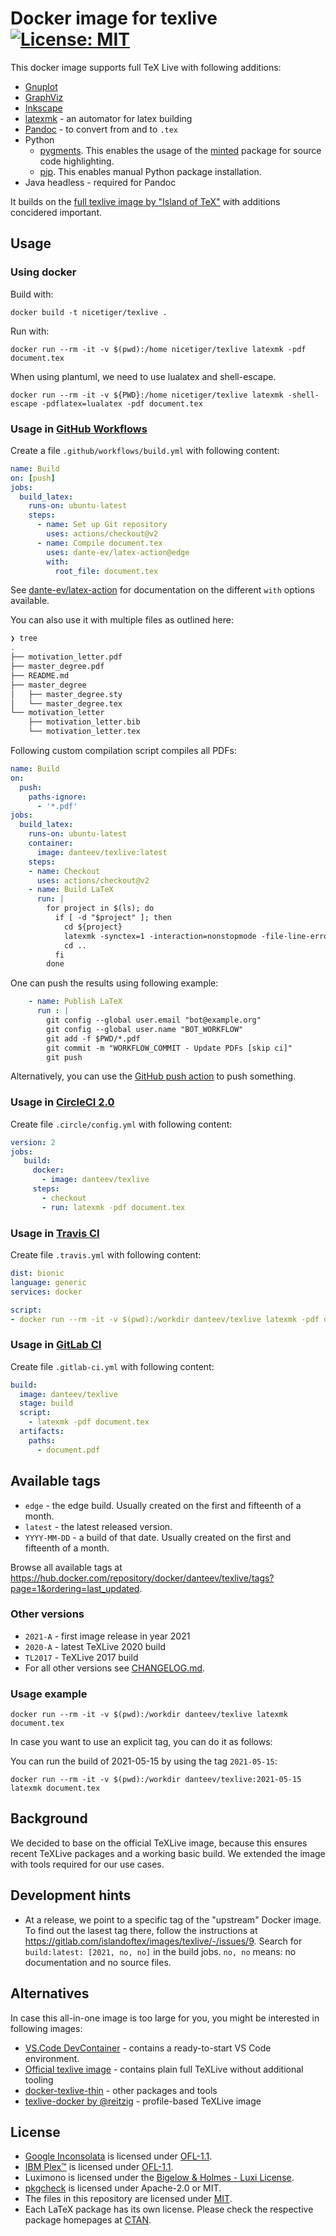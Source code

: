 # Docker image for texlive [![License: MIT](https://img.shields.io/badge/License-MIT-yellow.svg)](https://opensource.org/licenses/MIT)

This docker image supports full TeX Live with following additions:

- [Gnuplot](http://www.gnuplot.info/)
- [GraphViz](https://www.graphviz.org/)
- [Inkscape](https://inkscape.org/)
- [latexmk](https://www.ctan.org/pkg/latexmk/) - an automator for latex building
- [Pandoc](http://pandoc.org/) - to convert from and to `.tex`
- Python
  - [pygments](https://pygments.org/). This enables the usage of the [minted](https://ctan.org/pkg/minted) package for source code highlighting.
  - [pip](https://pypi.org/project/pip/). This enables manual Python package installation.
- Java headless - required for Pandoc

It builds on the [full texlive image by "Island of TeX"](https://gitlab.com/islandoftex/images/texlive) with additions concidered important.

## Usage

### Using docker

Build with:

```terminal
docker build -t nicetiger/texlive . 
```

Run with:

```terminal
docker run --rm -it -v $(pwd):/home nicetiger/texlive latexmk -pdf document.tex
```

When using plantuml, we need to use lualatex and shell-escape. 
```terminal
docker run --rm -it -v ${PWD}:/home nicetiger/texlive latexmk -shell-escape -pdflatex=lualatex -pdf document.tex
```

### Usage in [GitHub Workflows](https://help.github.com/en/articles/about-github-actions)

Create a file `.github/workflows/build.yml` with following content:

```yaml
name: Build
on: [push]
jobs:
  build_latex:
    runs-on: ubuntu-latest
    steps:
      - name: Set up Git repository
        uses: actions/checkout@v2
      - name: Compile document.tex
        uses: dante-ev/latex-action@edge
        with:
          root_file: document.tex
```

See [dante-ev/latex-action](https://github.com/dante-ev/latex-action#readme) for documentation on the different `with` options available.

You can also use it with multiple files as outlined here:

```sh
❯ tree
.
├── motivation_letter.pdf
├── master_degree.pdf
├── README.md
├── master_degree
│   ├── master_degree.sty
│   └── master_degree.tex
└── motivation_letter
    ├── motivation_letter.bib
    └── motivation_letter.tex
```

Following custom compilation script compiles all PDFs:

```yaml
name: Build
on:
  push:
    paths-ignore:
      - '*.pdf'
jobs:
  build_latex:
    runs-on: ubuntu-latest
    container:
      image: danteev/texlive:latest
    steps:
    - name: Checkout
      uses: actions/checkout@v2
    - name: Build LaTeX
      run: |
        for project in $(ls); do
          if [ -d "$project" ]; then
            cd ${project}
            latexmk -synctex=1 -interaction=nonstopmode -file-line-error -pdf -outdir=$PWD/../ $PWD/${project}
            cd ..
          fi
        done
```

One can push the results using following example:

```yaml
    - name: Publish LaTeX
      run : |
        git config --global user.email "bot@example.org"
        git config --global user.name "BOT_WORKFLOW"
        git add -f $PWD/*.pdf
        git commit -m "WORKFLOW_COMMIT - Update PDFs [skip ci]"
        git push
```

Alternatively, you can use the [GitHub push action](https://github.com/ad-m/github-push-action) to push something.

### Usage in [CircleCI 2.0](https://circleci.com/docs/2.0/)

Create file `.circle/config.yml` with following content:

```yaml
version: 2
jobs:
   build:
     docker:
       - image: danteev/texlive
     steps:
       - checkout
       - run: latexmk -pdf document.tex
```

### Usage in [Travis CI](https://travis-ci.org/)

Create file `.travis.yml` with following content:

```yaml
dist: bionic
language: generic
services: docker

script:
- docker run --rm -it -v $(pwd):/workdir danteev/texlive latexmk -pdf document.tex
```

### Usage in [GitLab CI](https://docs.gitlab.com/ce/ci/)

Create file `.gitlab-ci.yml` with following content:

```yaml
build:
  image: danteev/texlive
  stage: build
  script:
    - latexmk -pdf document.tex
  artifacts:
    paths:
      - document.pdf
```

## Available tags

- `edge` - the edge build. Usually created on the first and fifteenth of a month.
- `latest` - the latest released version.
- `YYYY-MM-DD` - a build of that date. Usually created on the first and fifteenth of a month.

Browse all available tags at <https://hub.docker.com/repository/docker/danteev/texlive/tags?page=1&ordering=last_updated>.

### Other versions

- `2021-A` - first image release in year 2021
- `2020-A` - latest TeXLive 2020 build
- `TL2017` - TeXLive 2017 build
- For all other versions see [CHANGELOG.md](https://github.com/dante-ev/docker-texlive/blob/master/CHANGELOG.md#changelog).

### Usage example

```terminal
docker run --rm -it -v $(pwd):/workdir danteev/texlive latexmk document.tex
```

In case you want to use an explicit tag, you can do it as follows:

You can run the build of 2021-05-15 by using the tag `2021-05-15`:

```terminal
docker run --rm -it -v $(pwd):/workdir danteev/texlive:2021-05-15 latexmk document.tex
```

## Background

We decided to base on the official TeXLive image, because this ensures recent TeXLive packages and a working basic build.
We extended the image with tools required for our use cases.

## Development hints

- At a release, we point to a specific tag of the "upstream" Docker image.
  To find out the lasest tag there, follow the instructions at <https://gitlab.com/islandoftex/images/texlive/-/issues/9>.
  Search for `build:latest: [2021, no, no]` in the build jobs.
  `no, no` means: no documentation and no source files.

## Alternatives

In case this all-in-one image is too large for you, you might be interested in following images:

- [VS.Code DevContainer](https://github.com/a-nau/latex-devcontainer) - contains a ready-to-start VS Code environment.
- [Official texlive image](https://hub.docker.com/r/texlive/texlive) - contains plain full TeXLive without additional tooling
- [docker-texlive-thin](https://github.com/thomasWeise/docker-texlive-thin) - other packages and tools
- [texlive-docker by @reitzig](https://github.com/reitzig/texlive-docker) - profile-based TeXLive image

## License

- [Google Inconsolata](https://fonts.google.com/specimen/Inconsolata) is licensed under [OFL-1.1](https://spdx.org/licenses/OFL-1.1.html).
- [IBM Plex™](https://github.com/IBM/plex/) is licensed under [OFL-1.1](https://spdx.org/licenses/OFL-1.1.html).
- Luximono is licensed under the [Bigelow & Holmes - Luxi License](https://www.fontsquirrel.com/license/luxi-mono).
- [pkgcheck](https://ctan.org/pkg/pkgcheck) is licensed under Apache-2.0 or MIT.
- The files in this repository are licensed under [MIT](https://spdx.org/licenses/MIT.html).
- Each LaTeX package has its own license.
  Please check the respective package homepages at [CTAN](https://www.ctan.org/).

